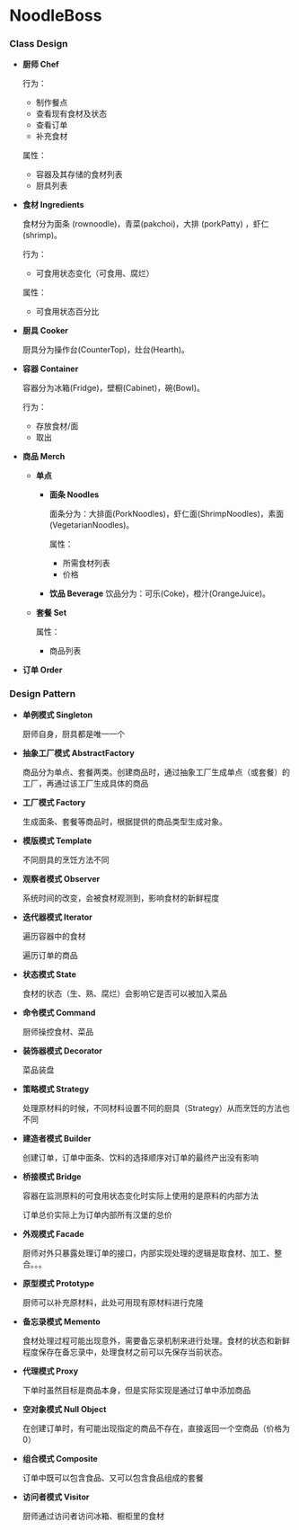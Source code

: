 # NoodleBoss
### Class Design

- **厨师 Chef**

  行为：

  - 制作餐点
  - 查看现有食材及状态
  - 查看订单
  - 补充食材

  属性：

  - 容器及其存储的食材列表
  - 厨具列表

- **食材 Ingredients**

  食材分为面条 (rownoodle)，青菜(pakchoi)，大排 (porkPatty) ，虾仁(shrimp)。

  行为：

  - 可食用状态变化（可食用、腐烂）

  属性：

  - 可食用状态百分比

- **厨具 Cooker**

  厨具分为操作台(CounterTop)，灶台(Hearth)。

- **容器 Container**

  容器分为冰箱(Fridge)，壁橱(Cabinet)，碗(Bowl)。

  行为：

  - 存放食材/面
  - 取出

- **商品 Merch**

  - **单点**

    - **面条 Noodles**

      面条分为：大排面(PorkNoodles)，虾仁面(ShrimpNoodles)，素面(VegetarianNoodles)。

      属性：

      - 所需食材列表
      - 价格

    - **饮品 Beverage**
      饮品分为：可乐(Coke)，橙汁(OrangeJuice)。

  - **套餐 Set**

    属性：

    - 商品列表

* **订单 Order**

### Design Pattern

- **单例模式 Singleton** 

  厨师自身，厨具都是唯一一个

- **抽象工厂模式 AbstractFactory** 

  商品分为单点、套餐两类。创建商品时，通过抽象工厂生成单点（或套餐）的工厂，再通过该工厂生成具体的商品

- **工厂模式 Factory** 

  生成面条、套餐等商品时，根据提供的商品类型生成对象。

- **模版模式 Template**  

  不同厨具的烹饪方法不同

- **观察者模式 Observer** 

  系统时间的改变，会被食材观测到，影响食材的新鲜程度

- **迭代器模式 Iterator** 

  遍历容器中的食材

  遍历订单的商品

- **状态模式 State** 

  食材的状态（生、熟、腐烂）会影响它是否可以被加入菜品

- **命令模式 Command** 

  厨师操控食材、菜品

- **装饰器模式 Decorator** 

  菜品装盘

- **策略模式 Strategy** 

  处理原材料的时候，不同材料设置不同的厨具（Strategy）从而烹饪的方法也不同

- **建造者模式 Builder** 

  创建订单，订单中面条、饮料的选择顺序对订单的最终产出没有影响

- **桥接模式 Bridge** 

  容器在监测原料的可食用状态变化时实际上使用的是原料的内部方法

  订单总价实际上为订单内部所有汉堡的总价

- **外观模式 Facade** 

  厨师对外只暴露处理订单的接口，内部实现处理的逻辑是取食材、加工、整合。。。

- **原型模式 Prototype** 

  厨师可以补充原材料，此处可用现有原材料进行克隆

- **备忘录模式 Memento** 

  食材处理过程可能出现意外，需要备忘录机制来进行处理。食材的状态和新鲜程度保存在备忘录中，处理食材之前可以先保存当前状态。

- **代理模式 Proxy**

  下单时虽然目标是商品本身，但是实际实现是通过订单中添加商品

- **空对象模式 Null Object** 

  在创建订单时，有可能出现指定的商品不存在，直接返回一个空商品（价格为0）

- **组合模式 Composite** 

  订单中既可以包含食品、又可以包含食品组成的套餐

- **访问者模式 Visitor** 

  厨师通过访问者访问冰箱、橱柜里的食材
